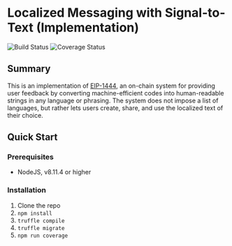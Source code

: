 # Localized Messaging with Signal-to-Text (Implementation)

![Build Status](https://travis-ci.org/jenncoop/localized-messaging.svg?branch=master) ![Coverage Status](https://coveralls.io/repos/github/jenncoop/localized-messaging/badge.svg)

## Summary
This is an implementation of [EIP-1444](https://github.com/ethereum/EIPs/pull/1444), an on-chain system for providing user feedback by converting machine-efficient codes into human-readable strings in any language or phrasing. The system does not impose a list of languages, but rather lets users create, share, and use the localized text of their choice.

## Quick Start

### Prerequisites

* NodeJS, v8.11.4 or higher

### Installation

1. Clone the repo
2. `npm install`
3. `truffle compile`
4. `truffle migrate`
4. `npm run coverage`
